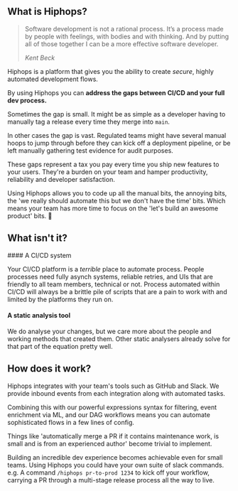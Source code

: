 ## What is Hiphops?

> Software development is not a rational process. It’s a process made by people with feelings, with bodies and with thinking. And by putting all of those together I can be a more effective software developer.
>
> <cite>Kent Beck</cite>

Hiphops is a platform that gives you the ability to create _secure_, highly automated development flows.

By using Hiphops you can **address the gaps between CI/CD and your full dev process.**

Sometimes the gap is small. It might be as simple as a developer having to manually tag a release every time they merge into `main`.

In other cases the gap is vast. Regulated teams might have several manual hoops to jump through before they can kick off a deployment pipeline, or be left manually gathering test evidence for audit purposes.

These gaps represent a tax you pay every time you ship new features to your users. They're a burden on your team and hamper productivity, reliability and developer satisfaction.

Using Hiphops allows you to code up all the manual bits, the annoying bits, the 'we really should automate this but we don't have the time' bits. Which means your team has more time to focus on the 'let's build an awesome product' bits. :tada:



## What isn't it?

#### A CI/CD system

Your CI/CD platform is a _terrible_ place to automate process. People processes need fully asynch systems, reliable retries, and UIs that are friendly to all team members, technical or not. Process automated within CI/CD will always be a brittle pile of scripts that are a pain to work with and limited by the platforms they run on.

#### A static analysis tool

We do analyse your changes, but we care more about the people and working methods that created them. Other static analysers already solve for that part of the equation pretty well.


## How does it work?

Hiphops integrates with your team's tools such as GitHub and Slack. We provide inbound events from each integration along with automated tasks. 

Combining this with our powerful expressions syntax for filtering, event enrichment via ML, and our DAG workflows means you can automate sophisticated flows in a few lines of config.

Things like 'automatically merge a PR if it contains maintenance work, is small and is from an experienced author' become trivial to implement.

Building an incredible dev experience becomes achievable even for small teams. Using Hiphops you could have your own suite of slack commands. e.g. A command `/hiphops pr-to-prod 1234` to kick off your workflow, carrying a PR through a multi-stage release process all the way to live.
